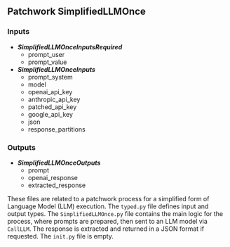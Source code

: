 ## Patchwork SimplifiedLLMOnce

### Inputs
- **_SimplifiedLLMOnceInputsRequired_**
  - prompt_user
  - prompt_value
- **_SimplifiedLLMOnceInputs_**
  - prompt_system
  - model
  - openai_api_key
  - anthropic_api_key
  - patched_api_key
  - google_api_key
  - json
  - response_partitions

### Outputs
- **_SimplifiedLLMOnceOutputs_**
  - prompt
  - openai_response
  - extracted_response

These files are related to a patchwork process for a simplified form of Language Model (LLM) execution. The `typed.py` file defines input and output types. The `SimplifiedLLMOnce.py` file contains the main logic for the process, where prompts are prepared, then sent to an LLM model via `CallLLM`. The response is extracted and returned in a JSON format if requested. The `init.py` file is empty.